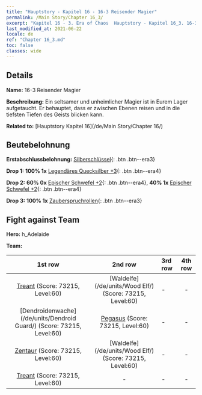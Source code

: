 ```yaml
---
title: "Hauptstory - Kapitel 16 - 16-3 Reisender Magier"
permalink: /Main Story/Chapter 16_3/
excerpt: "Kapitel 16 - 3. Era of Chaos  Hauptstory - Kapitel 16_3. 16-3 Reisender Magier"
last_modified_at: 2021-06-22
locale: de
ref: "Chapter 16_3.md"
toc: false
classes: wide
---
```


## Details

 **Name:** 16-3 Reisender Magier

 **Beschreibung:** Ein seltsamer und unheimlicher Magier ist in Eurem Lager aufgetaucht. Er behauptet, dass er zwischen Ebenen reisen und in die tiefsten Tiefen des Geists blicken kann.

 **Related to:** [Hauptstory Kapitel 16](/de/Main Story/Chapter 16/)

## Beutebelohnung

 **Erstabschlussbelohnung:** [Silberschlüssel](/ItemsDE/con_693/){: .btn .btn--era3}

 **Drop 1:** **100% 1x** [Legendäres Quecksilber +3](/ItemsDE/mat_56/){: .btn .btn--era4}

 **Drop 2:** **60% 0x** [Epischer Schwefel +2](/ItemsDE/mat_50/){: .btn .btn--era4}, **40% 1x** [Epischer Schwefel +2](/ItemsDE/mat_50/){: .btn .btn--era4}

 **Drop 3:** **100% 1x** [Zauberspruchrollen](/ItemsDE/con_694/){: .btn .btn--era3}


## Fight against Team
 **Hero:** h_Adelaide

 **Team:**


  | 1st row | 2nd row | 3rd row | 4th row |
  |:----:|:----:|:----|:----:|
  | [Treant](/de/units/Treant/) (Score: 73215, Level:60)  | [Waldelfe](/de/units/Wood Elf/) (Score: 73215, Level:60)  | - | - |
  | [Dendroidenwache](/de/units/Dendroid Guard/) (Score: 73215, Level:60)  | [Pegasus](/de/units/Pegasus/) (Score: 73215, Level:60)  | - | - |
  | [Zentaur](/de/units/Centaur/) (Score: 73215, Level:60)  | [Waldelfe](/de/units/Wood Elf/) (Score: 73215, Level:60)  | - | - |
  | [Treant](/de/units/Treant/) (Score: 73215, Level:60)  | - | - | - |


